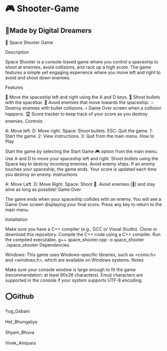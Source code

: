 <h1>🎮 Shooter-Game</h1>


<h2>🤝Made by Digital Dreamers</h2>

🚀 Space Shooter Game

Description

Space Shooter is a console-based game where you control a spaceship to shoot at enemies, avoid collisions, and rack up a high score. The game features a simple yet engaging experience where you move left and right to avoid and shoot down enemies.

Features

🚀 Move the spaceship left and right using the A and D keys.
🔫 Shoot bullets with the spacebar.
👾 Avoid enemies that move towards the spaceship.
💥 Destroy enemies with bullet collisions.
💀 Game Over screen when a collision happens.
🏆 Score tracker to keep track of your score as you destroy enemies.
Controls

A: Move left.
D: Move right.
Space: Shoot bullets.
ESC: Quit the game.
1: Start the game.
2: View instructions.
3: Quit from the main menu.
How to Play

Start the game by selecting the Start Game 🎮 option from the main menu.
Use A and D to move your spaceship left and right.
Shoot bullets using the Space key to destroy incoming enemies.
Avoid enemy ships. If an enemy touches your spaceship, the game ends.
Your score is updated each time you destroy an enemy.
Instructions

A: Move Left.
D: Move Right.
Space: Shoot 🔫.
Avoid enemies (👾) and stay alive as long as possible!
Game Over

The game ends when your spaceship collides with an enemy. You will see a Game Over screen displaying your final score. Press any key to return to the main menu.

Installation

Make sure you have a C++ compiler (e.g., GCC or Visual Studio).
Clone or download this repository.
Compile the C++ code using a C++ compiler.
Run the compiled executable.
g++ space_shooter.cpp -o space_shooter
./space_shooter
Dependencies

Windows: This game uses Windows-specific libraries, such as <conio.h> and <windows.h>, which are available on Windows systems.
Notes

Make sure your console window is large enough to fit the game (recommendation: at least 90x26 characters).
Emoji characters are supported in the console if your system supports UTF-8 encoding.


<h2>⭕️Github</h2>
<a href="https://github.com/Yug-Gabani" style="text-decoration: none; display: block;">Yug_Gabani</a><br>
<a href="https://github.com/hetpatel06" style="text-decoration: none; display: block;">Het_Bhungaliya</a><br>
<a href="https://github.com/shyambhuva" style="text-decoration: none; display: block;">Shyam_Bhuva</a><br>
<a href="https://github.com/VivekAmipara05" style="text-decoration: none; display: block;">Vivek_Amipara</a><br>





